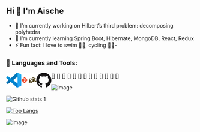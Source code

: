 ##                        Hi 👋 I'm Aische



- 🔭 I’m currently working on Hilbert’s third problem: decomposing polyhedra
- 🌱 I’m currently learning Spring Boot, Hibernate, MongoDB, React, Redux
- ⚡ Fun fact: I love to swim 🏊‍♀️, cycling 🚴‍♀️-


### 🔧 Languages and Tools:
[<img align="left" alt="Visual Studio Code" width="40px" src="https://raw.githubusercontent.com/github/explore/80688e429a7d4ef2fca1e82350fe8e3517d3494d/topics/visual-studio-code/visual-studio-code.png" />]
[<img align="left" alt="Git" width="40px" src="https://raw.githubusercontent.com/github/explore/80688e429a7d4ef2fca1e82350fe8e3517d3494d/topics/git/git.png" />]
[<img align="left" alt="GitHub" width="40px" src="https://raw.githubusercontent.com/github/explore/78df643247d429f6cc873026c0622819ad797942/topics/github/github.png" />]
[<img align="left" alt="" width="40px" src="https://user-images.githubusercontent.com/113926384/209175969-bf4ebe16-c5d8-4a55-98e7-0def5f3fa1a4.png" />]
[<img align="left" alt="" width="40px" src="https://user-images.githubusercontent.com/113926384/209176004-f33f457e-a6e4-443a-b1b2-6f98e15c40e9.png" />]
[<img align="left" alt="" width="40px" src="https://user-images.githubusercontent.com/113926384/209176820-c5a93ffe-4381-4ad1-8579-145dacad0b80.png" />]
[<img align="left" alt="" width="40px" src="https://user-images.githubusercontent.com/113926384/209176859-d281fd48-93ca-4e04-b30e-c8de11f047b9.png" />]
[<img align="left" alt="" width="40px" src="https://user-images.githubusercontent.com/113926384/209181123-c53f404a-ad3d-4ff7-9180-fa1847a598cd.png" />]
[<img align="left" alt="" width="40px" src="https://user-images.githubusercontent.com/113926384/209184918-5b211345-f58c-4dbf-aa33-a09c9ed1af92.png" />]
[<img align="left" alt="" width="40px" src="https://user-images.githubusercontent.com/113926384/209179787-eeaff532-e7ad-40e9-af63-f0e064620bac.png" />]
[<img align="left" alt="" width="40px" src="https://user-images.githubusercontent.com/113926384/209179974-21f8bcd6-0319-47a9-9396-d212c45eb95e.png" />]
[<img align="left" alt="" width="40px" src="https://user-images.githubusercontent.com/113926384/209181288-a7a3e748-6f50-4828-92be-157699d7d14b.png" />]
[<img align="left" alt="" width="40px" src="https://user-images.githubusercontent.com/113926384/209327089-383ea7bb-7809-4eda-b39a-cfa752b855fa.png">]


![image](https://user-images.githubusercontent.com/113926384/209178980-be98d589-6bb8-441d-98e6-b6a6a1323a1b.png)


![Github stats 1](https://github-readme-stats.vercel.app/api?username=AsBay&show_icons=true&theme=gradient) 

[![Top Langs](https://github-readme-stats.vercel.app/api/top-langs/?username=AsBay&layout=compact)](https://github.com/AsBay/github-readme-stats)

![image](https://user-images.githubusercontent.com/113926384/209178512-4b230fef-69b6-4b5f-8b76-17ebf74a43d1.png)


